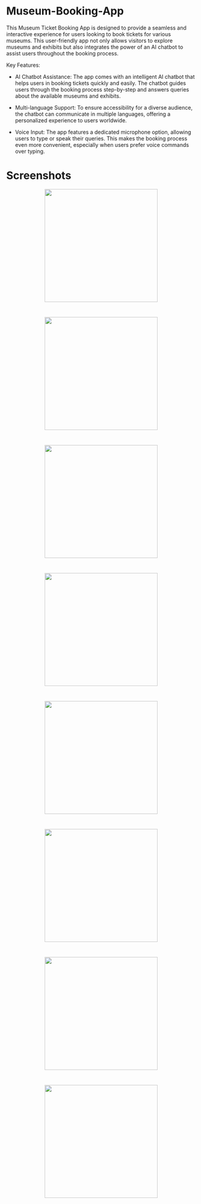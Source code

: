 # Museum-Booking-App
This Museum Ticket Booking App is designed to provide a seamless and interactive experience for users looking to book tickets for various museums. This user-friendly app not only allows visitors to explore museums and exhibits but also integrates the power of an AI chatbot to assist users throughout the booking process.

Key Features:

- AI Chatbot Assistance: The app comes with an intelligent AI chatbot that helps users in booking tickets quickly and easily. The chatbot guides users through the booking process step-by-step and answers queries about the available museums and exhibits.
* Multi-language Support: To ensure accessibility for a diverse audience, the chatbot can communicate in multiple languages, offering a personalized experience to users worldwide.
- Voice Input: The app features a dedicated microphone option, allowing users to type or speak their queries. This makes the booking process even more convenient, especially when users prefer voice commands over typing.

# Screenshots

<div style="display: flex; flex-wrap: wrap; gap: 40px; justify-content: space-around;">
  <img src="Screenshots/1.png" width="300" />
  <img src="Screenshots/2.png" width="300" />
  <img src="Screenshots/3.png" width="300" />
  <img src="Screenshots/4.png" width="300" />
  <img src="Screenshots/5.png" width="300" />
  <img src="Screenshots/6.png" width="300" />
  <img src="Screenshots/8.png" width="300" />
  <img src="Screenshots/9.png.png" width="300" />
</div>

